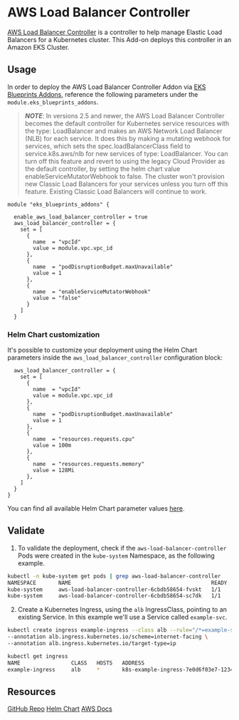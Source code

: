 # AWS Load Balancer Controller

[AWS Load Balancer Controller](https://kubernetes-sigs.github.io/aws-load-balancer-controller/) is a controller to help manage Elastic Load Balancers for a Kubernetes cluster. This Add-on deploys this controller in an Amazon EKS Cluster.

## Usage

In order to deploy the AWS Load Balancer Controller Addon via [EKS Blueprints Addons](https://github.com/aws-ia/terraform-aws-eks-blueprints-addons), reference the following parameters under the `module.eks_blueprints_addons`.

> **_NOTE_**: In versions 2.5 and newer, the AWS Load Balancer Controller becomes the default controller for Kubernetes service resources with the type: LoadBalancer and makes an AWS Network Load Balancer (NLB) for each service. It does this by making a mutating webhook for services, which sets the spec.loadBalancerClass field to service.k8s.aws/nlb for new services of type: LoadBalancer. You can turn off this feature and revert to using the legacy Cloud Provider as the default controller, by setting the helm chart value enableServiceMutatorWebhook to false. The cluster won't provision new Classic Load Balancers for your services unless you turn off this feature. Existing Classic Load Balancers will continue to work.

```hcl
module "eks_blueprints_addons" {

  enable_aws_load_balancer_controller = true
  aws_load_balancer_controller = {
    set = [
      {
        name  = "vpcId"
        value = module.vpc.vpc_id
      },
      {
        name  = "podDisruptionBudget.maxUnavailable"
        value = 1
      },
      {
        name  = "enableServiceMutatorWebhook"
        value = "false"
      }
    ]
  }
```

### Helm Chart customization

It's possible to customize your deployment using the Helm Chart parameters inside the `aws_load_balancer_controller` configuration block:

```hcl
  aws_load_balancer_controller = {
    set = [
      {
        name  = "vpcId"
        value = module.vpc.vpc_id
      },
      {
        name  = "podDisruptionBudget.maxUnavailable"
        value = 1
      },
      {
        name  = "resources.requests.cpu"
        value = 100m
      },
      {
        name  = "resources.requests.memory"
        value = 128Mi
      },
    ]
  }
}
```

You can find all available Helm Chart parameter values [here](https://github.com/kubernetes-sigs/aws-load-balancer-controller/blob/main/helm/aws-load-balancer-controller/values.yaml).

## Validate

1. To validate the deployment, check if the `aws-load-balancer-controller` Pods were created in the `kube-system` Namespace, as the following example.

```sh
kubectl -n kube-system get pods | grep aws-load-balancer-controller
NAMESPACE       NAME                                            READY   STATUS    RESTARTS   AGE
kube-system     aws-load-balancer-controller-6cbdb58654-fvskt   1/1     Running   0          26m
kube-system     aws-load-balancer-controller-6cbdb58654-sc7dk   1/1     Running   0          26m
```

2. Create a Kubernetes Ingress, using the `alb` IngressClass, pointing to an existing Service. In this example we'll use a Service called `example-svc`.

```sh
kubectl create ingress example-ingress --class alb --rule="/*=example-svc:80" \
--annotation alb.ingress.kubernetes.io/scheme=internet-facing \
--annotation alb.ingress.kubernetes.io/target-type=ip
```

```sh
kubectl get ingress
NAME                CLASS   HOSTS   ADDRESS                                                                 PORTS   AGE
example-ingress     alb     *       k8s-example-ingress-7e0d6f03e7-1234567890.us-west-2.elb.amazonaws.com   80      4m9s
```

## Resources

[GitHub Repo](https://github.com/kubernetes-sigs/aws-load-balancer-controller/)
[Helm Chart](https://github.com/kubernetes-sigs/aws-load-balancer-controller/tree/main/helm/aws-load-balancer-controller)
[AWS Docs](https://docs.aws.amazon.com/eks/latest/userguide/aws-load-balancer-controller.html)
